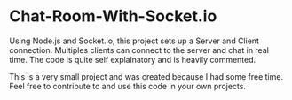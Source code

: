 # Chat-Room-With-Socket.io

Using Node.js and Socket.io, this project sets up a Server and Client connection. Multiples clients can connect to the server and chat in real time. The code is quite self explainatory and is heavily commented.

This is a very small project and was created because I had some free time. Feel free to contribute to and use this code in your own projects.
